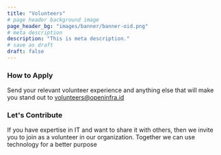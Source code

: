 ```yaml
---
title: "Volunteers"
# page header background image
page_header_bg: "images/banner/banner-oid.png"
# meta description
description: "This is meta description."
# save as draft
draft: false
---
```


### How to Apply

Send your relevant volunteer experience and anything else that will make you stand out to
volunteers@openinfra.id


### Let's Contribute

If you have expertise in IT and want to share it with others, then we invite you to join as a volunteer in our organization. Together we can use technology for a better purpose
